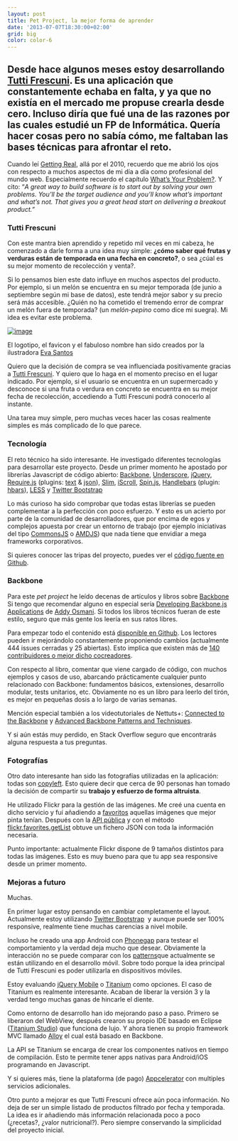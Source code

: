 ```yaml
---
layout: post
title: Pet Project, la mejor forma de aprender
date: '2013-07-07T18:30:00+02:00'
grid: big
color: color-6
---
```


## Desde hace algunos meses estoy desarrollando [Tutti Frescuni](http://www.tuttifrescuni.com/). Es una aplicación que constantemente echaba en falta, y ya que no existía en el mercado me propuse crearla desde cero. Incluso diría que fué una de las razones por las cuales estudié un FP de Informática. Quería hacer cosas pero no sabía cómo, me faltaban las bases técnicas para afrontar el reto.

Cuando leí [Getting Real](http://gettingreal.37signals.com/), allá por
el 2010, recuerdo que me abrió los ojos con respecto a muchos aspectos
de mi día a día como profesional del mundo web. Especialmente recuerdo
el capítulo [What’s Your
Problem?](http://gettingreal.37signals.com/ch02_Whats_Your_Problem.php).
Y cito: “*A great way to build software is to start out by solving your
own problems. You’ll be the target audience and you’ll know what’s
important and what’s not. That gives you a great head start on
delivering a breakout product.”*

### Tutti Frescuni

Con este mantra bien aprendido y repetido mil veces en mi cabeza, he
comenzado a darle forma a una idea muy simple: **¿cómo saber qué frutas
y verduras están de temporada en una fecha en concreto?**, o sea ¿cúal
es su mejor momento de recolección y venta?.

Si lo pensamos bien este dato influye en muchos aspectos del producto.
Por ejemplo, si un melón se encuentra en su mejor temporada (de junio a
septiembre según mi base de datos), este tendrá mejor sabor y su precio
será más accesible. ¿Quién no ha cometido el tremendo error de comprar
un melón fuera de temporada? (un *melón-pepino* como dice mi suegra). Mi
idea es evitar este problema.

[![image](http://www.tuttifrescuni.com/assets/images/screenshots/screenshot_01.png)](http://www.tuttifrescuni.com/)

El logotipo, el favicon y el fabuloso nombre han sido creados por la
ilustradora [Eva Santos](http://evasantos.tumblr.com/)

Quiero que la decisión de compra se vea influenciada positivamente
gracias a [Tutti Frescuni](http://www.tuttifrescuni.com/). Y quiero que
lo haga en el momento preciso en el lugar indicado. Por ejemplo, si el
usuario se encuentra en un supermercado y desconoce si una fruta o
verdura en concreto se encuentra en su mejor fecha de recolección,
accediendo a Tutti Frescuni podrá conocerlo al instante.

Una tarea muy simple, pero muchas veces hacer las cosas realmente
simples es más complicado de lo que parece.

### Tecnología

El reto técnico ha sido interesante. He investigado diferentes
tecnologías para desarrollar este proyecto. Desde un primer momento he
apostado por librerías Javascript de código abierto:
[Backbone](http://backbonejs.org/),
[Underscore](http://underscorejs.org/), [jQuery](http://jquery.com/),
[Require.js](http://requirejs.org/) (plugins:
[text](http://requirejs.org/docs/download.html#text) &
[json](https://github.com/millermedeiros/requirejs-plugins)),
[Slim](http://www.slimframework.com/),
[iScroll](http://cubiq.org/iscroll-4),
[Spin.js](http://fgnass.github.io/spin.js/),
[Handlebars](http://handlebarsjs.com/) (plugin:
[hbars](https://github.com/jfparadis/requirejs-handlebars)),
[LESS](http://lesscss.org/) y [Twitter
Bootstrap](http://twitter.github.io/bootstrap/)

Lo más curioso ha sido comprobar que todas estas librerías se pueden
complementar a la perfección con poco esfuerzo. Y esto es un acierto por
parte de la comunidad de desarrolladores, que por encima de egos y
complejos apuesta por crear un entorno de trabajo (por ejemplo
iniciativas del tipo [CommonsJS](http://wiki.commonjs.org/wiki/CommonJS)
o [AMDJS](https://github.com/amdjs/amdjs-api/wiki/AMD)) que nada tiene
que envidiar a mega frameworks corporativos.

Si quieres conocer las tripas del proyecto, puedes ver el [código fuente
en Github](https://github.com/brunogarcia/TuttiFrescuni).

### Backbone

Para este *pet project* he leído decenas de artículos y libros
sobre [Backbone](http://backbonejs.org/)  Si tengo que recomendar alguno
en especial sería [Developing Backbone.js
Applications](http://addyosmani.github.io/backbone-fundamentals/) de
[Addy Osmani](https://twitter.com/addyosmani). Si todos los libros
técnicos fueran de este estilo, seguro que más gente los leería en sus
ratos libres.

Para empezar todo el contenido está [disponible en
Github](https://github.com/addyosmani/backbone-fundamentals). Los
lectores pueden ir mejorándolo constantemente proponiendo cambios
(actualmente 444 issues cerradas y 25 abiertas). Esto implica que
existen más de [140 contribuidores o mejor dicho
cocreadores](https://github.com/addyosmani/backbone-fundamentals/graphs/contributors).

Con respecto al libro, comentar que viene cargado de código, con muchos
ejemplos y casos de uso, abarcando prácticamente cualquier punto
relacionado con Backbone: fundamentos básicos, extensiones, desarrollo
modular, tests unitarios, etc. Obviamente no es un libro para leerlo del
tirón, es mejor en pequeñas dosis a lo largo de varias semanas.

Mención especial también a los videotutoriales de Nettuts+: [Connected
to the Backbone](https://tutsplus.com/course/connected-to-the-backbone/)
y [Advanced Backbone Patterns and
Techniques](https://tutsplus.com/course/advanced-backbone-patterns-and-techniques/).

Y si aún estás muy perdido, en Stack Overflow seguro que encontrarás
alguna respuesta a tus preguntas.

### Fotografías

Otro dato interesante han sido las fotografías utilizadas en la
aplicación: todas son [copyleft](http://en.wikipedia.org/wiki/Copyleft).
Esto quiere decir que cerca de 90 personas han tomado la decisión de
compartir su **trabajo y esfuerzo de forma altruista**.

He utilizado Flickr para la gestión de las imágenes. Me creé una cuenta
en dicho servicio y fuí añadiendo a
[favoritos](http://www.flickr.com/photos/tuttifrescuni/favorites/)
aquellas imágenes que mejor pinta tenían. Después con la [API
pública](http://www.flickr.com/services/api/) y con el método
[flickr.favorites.getList](http://www.flickr.com/services/api/flickr.favorites.getList.html)
obtuve un fichero JSON con toda la información necesaria.

Punto importante: actualmente Flickr dispone de 9 tamaños distintos para
todas las imágenes. Esto es muy bueno para que tu app sea responsive
desde un primer momento.

### Mejoras a futuro

Muchas.

En primer lugar estoy pensando en cambiar completamente el layout.
Actualmente estoy utilizando [Twitter
Bootstrap](http://twitter.github.io/bootstrap/)  y aunque puede ser 100%
responsive, realmente tiene muchas carencias a nivel mobile.

Incluso he creado una app Android con [Phonegap](http://phonegap.com/)
para testear el comportamiento y la verdad deja mucho que desear.
Obviamente la interacción no se puede comparar con los
[patterns](http://www.mobile-patterns.com/lists)que actualmente se están
utilizando en el desarrollo móvil. Sobre todo porque la idea principal
de Tutti Frescuni es poder utilizarla en dispositivos móviles.

Estoy evaluando [jQuery Mobile](http://jquerymobile.com/) o
[Titanium](http://www.appcelerator.com/platform/titanium-platform/) como
opciones. El caso de Titanium es realmente interesante. Acaban de
liberar la versión 3 y la verdad tengo muchas ganas de hincarle el
diente. 

Como entorno de desarrollo han ido mejorando paso a paso. Primero se
liberaron del WebView, después crearon su propio IDE basado en Eclipse
([Titanium
Studio](http://www.appcelerator.com/platform/titanium-studio/)) que
funciona de lujo. Y ahora tienen su propio framework MVC llamado
[Alloy](http://docs.appcelerator.com/titanium/latest/#!/guide/Alloy_Framework)
el cual está basado en Backbone.

La API se Titanium se encarga de crear los componentes nativos en tiempo
de compilación. Esto te permite tener apps nativas para Android/iOS
programando en Javascript. 

Y si quieres más, tiene la plataforma (de pago)
[Appcelerator](http://www.appcelerator.com/platform/appcelerator-platform/)
con multiples servicios adicionales. 

Otro punto a mejorar es que Tutti Frescuni ofrece aún poca información.
No deja de ser un simple listado de productos filtrado por fecha y
temporada. La idea es ir añadiendo más información relacionada poco a
poco (¿recetas?, ¿valor nutricional?). Pero siempre conservando la
simplicidad del proyecto inicial.
